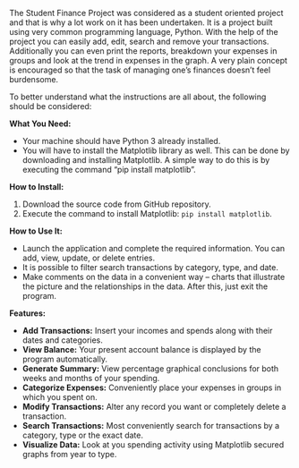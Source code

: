The Student Finance Project was considered as a student oriented project and that is why a lot work on it has been undertaken. It is a project built using very common programming language, Python. With the help of the project you can easily add, edit, search and remove your transactions. Additionally you can even print the reports, breakdown your expenses in groups and look at the trend in expenses in the graph. A very plain concept is encouraged so that the task of managing one’s finances doesn’t feel burdensome.

To better understand what the instructions are all about, the following should be considered:

**What You Need:**
- Your machine should have Python 3 already installed.
- You will have to install the Matplotlib library as well. This can be done by downloading and installing Matplotlib. A simple way to do this is by executing the command “pip install matplotlib”.

**How to Install:**
1. Download the source code from GitHub repository.
2. Execute the command to install Matplotlib: `pip install matplotlib`.

**How to Use It:**
- Launch the application and complete the required information. You can add, view, update, or delete entries.
- It is possible to filter search transactions by category, type, and date.
- Make comments on the data in a convenient way – charts that illustrate the picture and the relationships in the data. After this, just exit the program.

**Features:**
- **Add Transactions:** Insert your incomes and spends along with their dates and categories.
- **View Balance:** Your present account balance is displayed by the program automatically.
- **Generate Summary:** View percentage graphical conclusions for both weeks and months of your spending.
- **Categorize Expenses:** Conveniently place your expenses in groups in which you spent on. 
- **Modify Transactions:** Alter any record you want or completely delete a transaction.
- **Search Transactions:** Most conveniently search for transactions by a category, type or the exact date.
- **Visualize Data:** Look at you spending activity using Matplotlib secured graphs from year to type.
